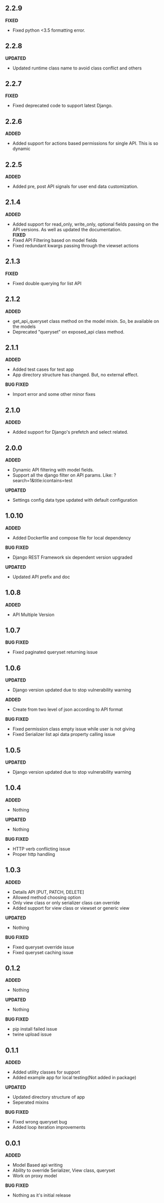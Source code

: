 ## 2.2.9

**FIXED**

- Fixed python <3.5 formatting error.

## 2.2.8

**UPDATED**

- Updated runtime class name to avoid class conflict and others

## 2.2.7

**FIXED**

- Fixed deprecated code to support latest Django.

## 2.2.6

**ADDED**

- Added support for actions based permissions for single API. This is so dynamic

## 2.2.5

**ADDED**

- Added pre, post API signals for user end data customization.

## 2.1.4

**ADDED**

- Added support for read_only, write_only, optional fields passing on the API versions.
  As well as updated the documentation.  
  **FIXED**
- Fixed API Filtering based on model fields
- Fixed redundant kwargs passing through the viewset actions

## 2.1.3

**FIXED**

- Fixed double querying for list API

## 2.1.2

**ADDED**

- get_api_queryset class method on the model mixin. So, be available on the models
- Deprecated "queryset" on exposed_api class method.

## 2.1.1

**ADDED**

- Added test cases for test app
- App directory structure has changed. But, no external effect.

**BUG FIXED**

- Import error and some other minor fixes

## 2.1.0

**ADDED**

- Added support for Django's prefetch and select related.

## 2.0.0

**ADDED**

- Dynamic API filtering with model fields.
- Support all the django filter on API params. Like: ?search=1&title:icontains=test

**UPDATED**

- Settings config data type updated with default configuration

## 1.0.10

**ADDED**

- Added Dockerfile and compose file for local dependency

**BUG FIXED**

- Django REST Framework six dependent version upgraded

**UPDATED**

- Updated API prefix and doc

## 1.0.8

**ADDED**

- API Multiple Version

## 1.0.7

**BUG FIXED**

- Fixed paginated queryset returning issue

## 1.0.6

**UPDATED**

- Django version updated due to stop vulnerability warning

**ADDED**

- Create from two level of json according to API format

**BUG FIXED**

- Fixed permission class empty issue while user is not giving
- Fixed Serializer list api data property calling issue

## 1.0.5

**UPDATED**

- Django version updated due to stop vulnerability warning

## 1.0.4

**ADDED**

- Nothing

**UPDATED**

- Nothing

**BUG FIXED**

- HTTP verb conflicting issue
- Proper http handling

## 1.0.3

**ADDED**

- Details API [PUT, PATCH, DELETE]
- Allowed method choosing option
- Only view class or only serializer class can override
- Added support for view class or viewset or generic view

**UPDATED**

- Nothing

**BUG FIXED**

- Fixed queryset override issue
- Fixed queryset caching issue

## 0.1.2

**ADDED**

- Nothing

**UPDATED**

- Nothing

**BUG FIXED**

- pip install failed issue
- twine upload issue

## 0.1.1

**ADDED**

- Added utility classes for support
- Added example app for local testing(Not added in package)

**UPDATED**

- Updated directory structure of app
- Seperated mixins

**BUG FIXED**

- Fixed wrong queryset bug
- Added loop iteration improvements

## 0.0.1

**ADDED**

- Model Based api writing
- Ability to override Serializer, View class, queryset
- Work on proxy model

**BUG FIXED**

- Nothing as it's initial release
